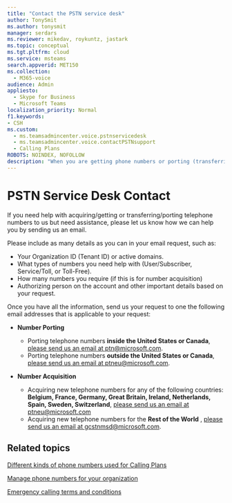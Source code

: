 ```yaml
---
title: "Contact the PSTN service desk"
author: TonySmit
ms.author: tonysmit
manager: serdars
ms.reviewer: mikedav, roykuntz, jastark
ms.topic: conceptual
ms.tgt.pltfrm: cloud
ms.service: msteams
search.appverid: MET150
ms.collection: 
  - M365-voice
audience: Admin
appliesto: 
  - Skype for Business
  - Microsoft Teams
localization_priority: Normal
f1.keywords: 
- CSH
ms.custom:
  - ms.teamsadmincenter.voice.pstnservicedesk
  - ms.teamsadmincenter.voice.contactPSTNsupport
  - Calling Plans
ROBOTS: NOINDEX, NOFOLLOW
description: "When you are getting phone numbers or porting (transferring) numbers for your organization, you may need to get help and support at the PSTN service desk."
---
```

# PSTN Service Desk Contact

If you need help with acquiring/getting or transferring/porting telephone numbers to us but need assistance, please let us know how we can help you by sending us an email.

Please include as many details as you can in your email request, such as:
  - Your Organization ID (Tenant ID) or active domains.
  - What types of numbers you need help with (User/Subscriber, Service/Toll, or Toll-Free).
  - How many numbers you require (if this is for number acquisition)
  - Authorizing person on the account and other important details based on your request.

Once you have all the information, send us your request to one the following email addresses that is applicable to your request:
- **Number Porting**
    - Porting telephone numbers **inside the United States or Canada**, [please send us an email at ptn@microsoft.com](mailto:ptn@microsoft.com).
    - Porting telephone numbers **outside the United States or Canada**, [please send us an email at ptneu@microsoft.com](mailto:ptneu@microsoft.com).
    
- **Number Acquisition**
    - Acquiring new telephone numbers for any of the following countries: **Belgium, France, Germany, Great Britain, Ireland, Netherlands, Spain, Sweden, Switzerland**, [please send us an email at ptneu@microsoft.com](mailto:ptneu@microsoft.com)
    - Acquiring new telephone numbers for the **Rest of the World** , [please send us an email at gcstnmsd@microsoft.com](mailto:gcstnmsd@microsoft.com).

## Related topics

[Different kinds of phone numbers used for Calling Plans](../different-kinds-of-phone-numbers-used-for-calling-plans.md)

[Manage phone numbers for your organization](manage-phone-numbers-for-your-organization.md)

[Emergency calling terms and conditions](../emergency-calling-terms-and-conditions.md)
  
